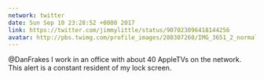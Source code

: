 ```yaml
---
network: twitter
date: Sun Sep 10 23:28:52 +0000 2017
link: https://twitter.com/jimmylittle/status/907023096418144256
avatar: http://pbs.twimg.com/profile_images/280307260/IMG_3651_2_normal.jpg
---
```


@DanFrakes I work in an office with about 40 AppleTVs on the network. This alert is a constant resident of my lock screen.
